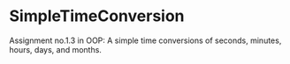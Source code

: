 # SimpleTimeConversion
 Assignment no.1.3 in OOP: A simple time conversions of seconds, minutes, hours, days, and months.
